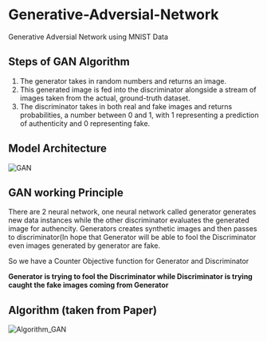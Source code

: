 # Generative-Adversial-Network
Generative Adversial Network using MNIST Data

## Steps of GAN Algorithm

1. The generator takes in random numbers and returns an image.
2. This generated image is fed into the discriminator alongside a stream of images taken from the actual, ground-truth dataset.
3. The discriminator takes in both real and fake images and returns probabilities, a number between 0 and 1, with 1 representing a prediction of authenticity and 0 representing fake.

## Model Architecture 
![GAN](https://user-images.githubusercontent.com/21220616/55735343-c751a680-5a3e-11e9-8a15-ec8470b01085.png)

## GAN working Principle
There are 2 neural network, one neural network called generator generates new data instances while the other discriminator 
evaluates the generated image for authencity. Generators creates synthetic images and then passes to discriminator(In hope that
Generator will be able to fool the Discriminator even images generated by generator are fake.

So we have a Counter Objective function for Generator and Discriminator

**Generator is trying to fool the Discriminator while Discriminator is trying caught the fake images coming from Generator**

## Algorithm (taken from Paper)

![Algorithm_GAN](https://user-images.githubusercontent.com/21220616/55735992-1c41ec80-5a40-11e9-8b05-7bcf20b824ac.png)





